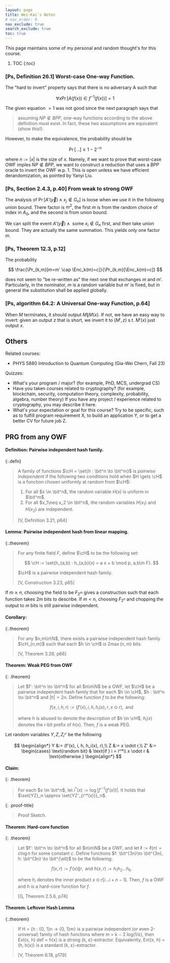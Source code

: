 ```yaml
---
layout: page
title: Wei-Kai's Notes
# nav_order: 0
nav_exclude: true
search_exclude: true
toc: true
---
```


This page maintains some of my personal and random thought's for this course.

1. TOC
{:toc}

### [Ps, Definition 26.1] Worst-case One-way Function.
The "hard to invert" property says that there is no adversary A such that 

$$
\forall x \Pr[A(f(x)) \in f^{-1}(f(x))] = 1
$$

The given equation $=1$ was not good since the next paragraph says that 

> assuming $NP \notin BPP$, one-way functions
> according to the above definition must exist. In fact, these two
> assumptions are equivalent (show this!).

However, to make the equivalence, the probability should be 

$$
\Pr[...] \ge 1 - 2^{-n}
$$

where 
$n:=|x|$ is the size of $x$.
Namely, if we want to prove that worst-case OWF imples $NP \notin BPP$, we want to construct a reduction
that uses a $BPP$ oracle to invert the OWF w.p. 1. 
This is open unless we have efficient derandomization, as pointed by Yanyi Liu.

### [Ps, Section 2.4.3, p.40] From weak to strong OWF
The analysis of $\Pr[A'(\vec y) \wedge x_j \notin G_n]$ is loose when we use it in the following union bound.
There factor is $m^2$, the first $m$ is from the random choice of index in $A_0$, 
and the second is from union bound.

We can split the event $A'(\vec y) \wedge \text{ some } x_i \notin G_n$ first, and then take union bound.
They are actually the same summation. This yields only one factor $m$. 

### [Ps, Theorem 12.3, p.12]
The probability

$$
\frac{\Pr_{k,m}[m=m' \cap \Enc_k(m)=c]}{\Pr_{k,m}[\Enc_k(m)=c]}
$$

does not seem to "be re-written as" the next one that exchanges $m$ and $m'$.
Particularly, in the nominator, $m$ is a random variable but $m'$ is fixed,
but in general the substitution shall be applied globally.

### [Ps, algorithm 64.2: A Universal One-way Function, p.64]

When $M$ terminates, it should output $M \| M(x)$.
If not, we have an easy way to invert: given an output $z$ that is short, 
we invert it to $(M', z)$ s.t. $M'(x)$ just output $x$.


Others
-------
Related courses:
- PHYS 5880 Introduction to Quantum Computing (Gia-Wei Chern, Fall 23)

Quizzes:
- What's your program / major? (for example, PhD, MCS, undergrad CS)
- Have you taken courses related to cryptography? (for example, blockchain, security, computation theory, complexity, probability, algebra, number theory) If you have any project / experience related to cryptography, you may describe it here.
- What's your expectation or goal for this course? Try to be specific, such as to fulfill program requirement X, to build an application Y, or to get a better CV for future job Z.


PRG from any OWF
----------------

#### **Definition:** Pairwise independent hash family.

{:.defn}
> A family of functions $\cH = \set{h : \bit^n \to \bit^m}$ is *pairwise independent* 
> if the following two conditions hold when $H \gets \cH$ is a function chosen uniformly at random from $\cH$:
> 
> 1. For all $x \in \bit^n$, the random variable $H(x)$ is uniform in $\bit^m$.
> 2. For all $x_1\neq x_2 \in \bit^n$, the random variables $H(x_1)$ and $H(x_2)$ are independent.
> 
> [V, Definition 3.21, p64]

#### **Lemma:** Pairwise independent hash from linear mapping.

{:.theorem}
> For any finite field $F$, define $\cH$ to be the following set:
> 
> $$
> \cH := \set{h_{a,b} : h_{a,b}(x) = a x + b \mod p, a,b\in F}.
> $$
> 
> $\cH$ is a pairwise independent hash family.
> 
> [V, Construction 3.23, p65]

If $m \ge n$,
choosing the field to be $F_{2^m}$ gives a construction such that 
each function takes $2m$ bits to describe.
If $m \lt n$,
choosing $F_{2^n}$ and chopping the output to $m$ bits is still pairwise independent.

#### **Corollary:**

{:.theorem}
> For any $n,m\in\N$, there exists a pairwise independent hash family $\cH_{n,m}$
> such that each $h \in \cH$ is $2 \max(n,m)$ bits.
> 
> [V, Theorem 3.26, p66]

#### **Theorem:** Weak PEG from OWF

{: .theorem}
> Let $f': \bit^n \to \bit^n$ for all $n\in\N$ be a OWF,
> let $\cH$ be a pairwise independent hash family that for each $h \in \cH$, 
> $h : \bit^n \to \bit^n$ and $|h| = 2n$.
> Define function $f$ to be the following:
> 
> $$
> f(x,i,h,r) := (f'(x), i, h, h_i(x), r, x \odot r), \text{ and }
> $$
> 
> where $h$ is abused to denote the description of $h \in \cH$, 
> $h_i(x)$ denotes the $i$-bit prefix of $h(x)$.
> Then, $f$ is a weak PEG.

Let random variables $Y,Z,Z_{i^*}'$ be the following

$$
\begin{align*}
Y &:= (f'(x), i, h, h_i(x), r),\\
Z &:= x \odot r,\\
Z' &:= \begin{cases}
 \text{random bit} & \text{if } i = i^*\\
 x \odot r  & \text{otherwise.}
\begin{align*}
$$

#### **Claim:**

{: .theorem}
> For each $x \in \bit^n$, let 
> $i^*(x) := \log |f'^{-1}(f'(x))|$.
> It holds that $\set{YZ}_n \approx \set{YZ'_{i^*(x)}}_n$.

{: .proof-title}
> Proof Sketch.
> 
> 

#### **Theorem:** Hard-core function

{: .theorem}
> Let $f': \bit^n \to \bit^n$ for all $n\in\N$ be a OWF,
> and let $\ell := \ell(n) = c \log n$ for some constant $c$.
> Define functions $f: \bit^{3n}\to \bit^{3n}, h: \bit^{3n} \to \bit^{\ell}$ to be the following:
> 
> $$
> f(x,r) := f'(x) \| r, \text{ and }
> h(x,r) := h_1 h_2 ... h_\ell,
> $$
> 
> where $h_i$ denotes the inner product $x \odot r[i ... i+n-1]$.
> Then, $f$ is a OWF and $h$ is a hard-core function for $f$.
> 
> [G, Theorem 2.5.6, p74]


#### **Theorem:** Leftover Hash Lemma

{:.theorem}
> If H = {h : {0, 1}n → {0, 1}m} is a pairwise independent (or even 2-universal) family of hash functions 
> where m = k − 2 log(1/ε), then Ext(x, h) def = h(x) is a strong (k, ε)-extractor. 
> Equivalently, Ext(x, h) = (h, h(x)) is a standard (k, ε)-extractor.
> 
> [V, Theorem 6.18, p179]


